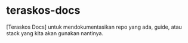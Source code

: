 # teraskos-docs
[Teraskos Docs] untuk mendokumentasikan repo yang ada, guide, atau stack yang kita akan gunakan nantinya.
